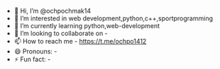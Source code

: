 - 👋 Hi, I’m @ochpochmak14
- 👀 I’m interested in web development,python,c++,sportprogramming
- 🌱 I’m currently learning python,web-development
- 💞️ I’m looking to collaborate on - 
- 📫 How to reach me - https://t.me/ochpo1412
- 😄 Pronouns: -
- ⚡ Fun fact: -

<!---
ochpochmak14/ochpochmak14 is a ✨ special ✨ repository because its `README.md` (this file) appears on your GitHub profile.
You can click the Preview link to take a look at your changes.
--->
